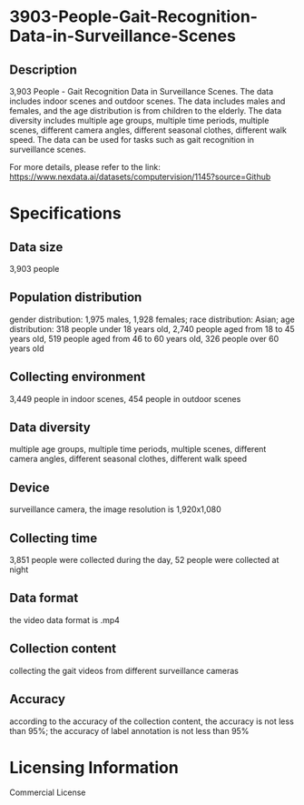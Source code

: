 # 3903-People-Gait-Recognition-Data-in-Surveillance-Scenes

## Description
3,903 People - Gait Recognition Data in Surveillance Scenes. The data includes indoor scenes and outdoor scenes. The data includes males and females, and the age distribution is from children to the elderly. The data diversity includes multiple age groups, multiple time periods, multiple scenes, different camera angles, different seasonal clothes, different walk speed. The data can be used for tasks such as gait recognition in surveillance scenes.

For more details, please refer to the link: https://www.nexdata.ai/datasets/computervision/1145?source=Github


# Specifications
## Data size
3,903 people
## Population distribution
gender distribution: 1,975 males, 1,928 females; race distribution: Asian; age distribution: 318 people under 18 years old, 2,740 people aged from 18 to 45 years old,  519 people aged from 46 to 60 years old, 326 people over 60 years old
## Collecting environment
3,449 people in indoor scenes, 454 people in outdoor scenes
## Data diversity
multiple age groups, multiple time periods, multiple scenes, different camera angles, different seasonal clothes, different walk speed
## Device
surveillance camera, the image resolution is 1,920x1,080
## Collecting time
3,851 people were collected during the day, 52 people were collected at night
## Data format
the video data format is .mp4
## Collection content
collecting the gait videos from different surveillance cameras
## Accuracy
according to the accuracy of the collection content, the accuracy is not less than 95%; the accuracy of label annotation is not less than 95%

# Licensing Information
Commercial License

